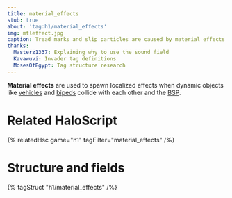 ```yaml
---
title: material_effects
stub: true
about: 'tag:h1/material_effects'
img: mtleffect.jpg
caption: Tread marks and slip particles are caused by material effects.
thanks:
  Masterz1337: Explaining why to use the sound field
  Kavawuvi: Invader tag definitions
  MosesOfEgypt: Tag structure research
---
```

**Material effects** are used to spawn localized effects when dynamic objects like [vehicles](~vehicle) and [bipeds](~biped) collide with each other and the [BSP](~scenario_structure_bsp).

# Related HaloScript

{% relatedHsc game="h1" tagFilter="material_effects" /%}

# Structure and fields

{% tagStruct "h1/material_effects" /%}
